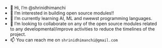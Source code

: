 - 👋 Hi, I’m @shrinidhimanchi
- 👀 I’m interested in building open source modules!!
- 🌱 I’m currently learning AI, ML and nwewst programming languages.
- 💞️ I’m looking to collaborate on any of the open source modules related to any developmental/improve activities to reduce the timelines of the project.
- 📫 You can reach me on `shrinidhimanchi@gmail.com`

<!---
shrinidhimanchi/shrinidhimanchi is a ✨ special ✨ repository because its `README.md` (this file) appears on your GitHub profile.
You can click the Preview link to take a look at your changes.
--->
